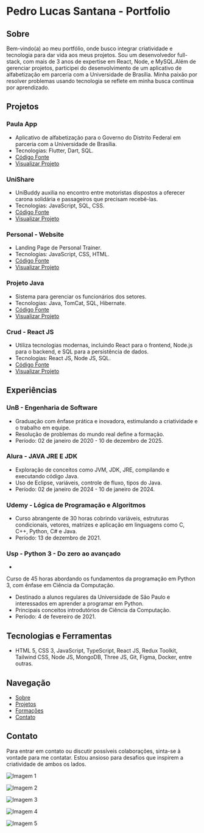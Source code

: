 # Pedro Lucas Santana - Portfolio


## Sobre
Bem-vindo(a) ao meu portfólio, onde busco integrar criatividade e tecnologia para dar vida aos meus projetos. Sou um desenvolvedor full-stack, com mais de 3 anos de expertise em React, Node, e MySQL.Além de gerenciar projetos, participei do desenvolvimento de um aplicativo de alfabetização em parceria com a Universidade de Brasília. Minha paixão por resolver problemas usando tecnologia se reflete em minha busca contínua por aprendizado.


## Projetos

### Paula App
- Aplicativo de alfabetização para o Governo do Distrito Federal em parceria com a Universidade de Brasília.
- Tecnologias: Flutter, Dart, SQL.
- [Código Fonte](https://github.com/pedrolucas12/Paula-app)
- [Visualizar Projeto](https://github.com/pedrolucas12/Paula-app)

### UniShare
- UniBuddy auxilia no encontro entre motoristas dispostos a oferecer carona solidária e passageiros que precisam recebê-las.
- Tecnologias: JavaScript, SQL, CSS.
- [Código Fonte](https://github.com/pedrolucas12/UniShare)
- [Visualizar Projeto](https://github.com/pedrolucas12/UniShare)

### Personal - Website
- Landing Page de Personal Trainer.
- Tecnologias: JavaScript, CSS, HTML.
- [Código Fonte](https://github.com/pedrolucas12/PersonalTrainerWebsite)
- [Visualizar Projeto](https://personaltrainer-eight.vercel.app)

### Projeto Java
- Sistema para gerenciar os funcionários dos setores.
- Tecnologias: Java, TomCat, SQL, Hibernate.
- [Código Fonte](https://github.com/pedrolucas12/Hepta_PedroLucas)
- [Visualizar Projeto](https://github.com/pedrolucas12/Hepta_PedroLucas)

### Crud - React JS
- Utiliza tecnologias modernas, incluindo React para o frontend, Node.js para o backend, e SQL para a persistência de dados.
- Tecnologias: React JS, Node JS, SQL.
- [Código Fonte](https://github.com/pedrolucas12/pedr_desafio_icts)
- [Visualizar Projeto](https://github.com/pedrolucas12/pedr_desafio_icts)

## Experiências

### UnB - Engenharia de Software
- Graduação com ênfase prática e inovadora, estimulando a criatividade e o trabalho em equipe.
- Resolução de problemas do mundo real define a formação.
- Período: 02 de janeiro de 2020 - 10 de dezembro de 2025.

### Alura - JAVA JRE E JDK
- Exploração de conceitos como JVM, JDK, JRE, compilando e executando código Java.
- Uso de Eclipse, variáveis, controle de fluxo, tipos do Java.
- Período: 02 de janeiro de 2024 - 10 de janeiro de 2024.

### Udemy - Lógica de Programação e Algoritmos
- Curso abrangente de 30 horas cobrindo variáveis, estruturas condicionais, vetores, matrizes e aplicação em linguagens como C, C++, Python, C# e Java.
- Período: 13 de dezembro de 2021.

### Usp - Python 3 - Do zero ao avançado
-

Curso de 45 horas abordando os fundamentos da programação em Python 3, com ênfase em Ciência da Computação.
- Destinado a alunos regulares da Universidade de São Paulo e interessados em aprender a programar em Python.
- Principais conceitos introdutórios de Ciência da Computação.
- Período: 4 de fevereiro de 2021.

## Tecnologias e Ferramentas

- HTML 5, CSS 3, JavaScript, TypeScript, React JS, Redux Toolkit, Tailwind CSS, Node JS, MongoDB, Three JS, Git, Figma, Docker, entre outras.

## Navegação

- [Sobre](#about)
- [Projetos](#works)
- [Formações](#experiences)
- [Contato](#contact)

## Contato

Para entrar em contato ou discutir possíveis colaborações, sinta-se à vontade para me contatar. Estou ansioso para desafios que inspirem a criatividade de ambos os lados.

![Imagem 1](https://github.com/pedrolucas12/MyResume/blob/main/src/assets/site/site1.png)

![Imagem 2](https://github.com/pedrolucas12/MyResume/blob/main/src/assets/site/site2.png)

![Imagem 3](https://github.com/pedrolucas12/MyResume/blob/main/src/assets/site/site3.png)

![Imagem 4](https://github.com/pedrolucas12/MyResume/blob/main/src/assets/site/site4.png)

![Imagem 5](https://github.com/pedrolucas12/MyResume/blob/main/src/assets/site/site5.png)